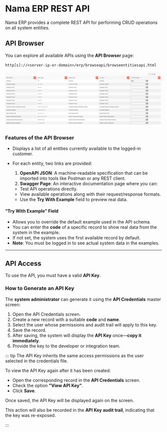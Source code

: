 # Nama ERP REST API

Nama ERP provides a complete REST API for performing CRUD operations on all system entities.

## API Browser

You can explore all available APIs using the **API Browser** page:

```
http[s]://<server-ip-or-domain>/erp/browseapi/browseentitiesapi.html
```

![Rest API Browser Screenshot](images/rest-api-browser.png)

### Features of the API Browser

* Displays a list of all entities currently available to the logged-in customer.
* For each entity, two links are provided:

  1. **OpenAPI JSON**: A machine-readable specification that can be imported into tools like Postman or any REST client.
  2. **Swagger Page**: An interactive documentation page where you can:

    * Test API operations directly.
    * View available operations along with their request/response formats.
    * Use the **Try With Example** field to preview real data.

#### “Try With Example” Field

* Allows you to override the default example used in the API schema.
* You can enter the **code** of a specific record to show real data from the system in the example.
* If not set, the system uses the first available record by default.
* **Note**: You must be logged in to see actual system data in the examples.

---

## API Access

To use the API, you must have a valid **API Key**.

### How to Generate an API Key

The **system administrator** can generate it using the **API Credentials** master screen:

1. Open the API Credentials screen.
2. Create a new record with a suitable **code** and **name**.
3. Select the user whose permissions and audit trail will apply to this key.
4. Save the record.
5. After saving, the system will display the **API Key** once—**copy it immediately**.
6. Provide the key to the developer or integration team.

::: tip
The API Key inherits the same access permissions as the user selected in the credentials file.

To view the API Key again after it has been created:

* Open the corresponding record in the **API Credentials** screen.
* Check the option **"View API Key"**.
* Click **Save**.

Once saved, the API Key will be displayed again on the screen.

This action will also be recorded in the **API Key audit trail**, indicating that the key was re-exposed.

:::

